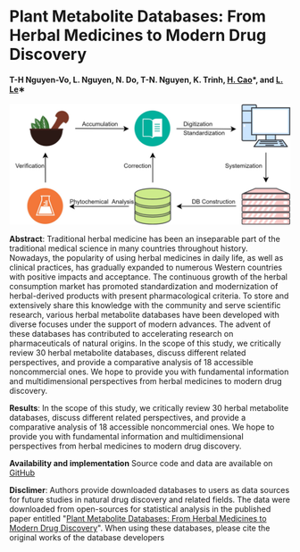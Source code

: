 # Plant Metabolite Databases: From Herbal Medicines to Modern Drug Discovery

#### T-H Nguyen-Vo, L. Nguyen, N. Do, T-N. Nguyen, K. Trinh, [H. Cao](https://engineering.uci.edu/users/hung-cao)*, and [L. Le](http://cbc.bio.hcmiu.edu.vn/)∗

![alt text](https://github.com/mldlproject/2019-PlantDB_review/blob/master/Plant_metabolite_DB-Graphical%20Abstract.jpg)

**Abstract**: Traditional herbal medicine has been an inseparable part of the traditional medical science in many countries throughout 
history. Nowadays, the popularity of using herbal medicines in daily life, as well as clinical practices, has gradually expanded to 
numerous Western countries with positive impacts and acceptance. The continuous growth of the herbal consumption market has promoted 
standardization and modernization of herbal-derived products with present pharmacological criteria. To store and extensively share this 
knowledge with the community and serve scientific research, various herbal metabolite databases have been developed with diverse focuses 
under the support of modern advances. The advent of these databases has contributed to accelerating research on pharmaceuticals of natural 
origins. In the scope of this study, we critically review 30 herbal metabolite databases, discuss different related perspectives, and 
provide a comparative analysis of 18 accessible noncommercial ones. We hope to provide you with fundamental information and multidimensional 
perspectives from herbal medicines to modern drug discovery.

**Results**: In the scope of this study, we critically review 30 herbal metabolite databases, discuss different related perspectives, and provide a comparative analysis of 18 accessible noncommercial ones. We hope to provide you with fundamental information and multidimensional perspectives from herbal medicines to modern drug discovery.

**Availability and implementation** Source code and data are available on [GitHub](https://github.com/mldlproject/2019-PlantDB_review)

**Disclimer**: Authors provide downloaded databases to users as data sources for future studies in natural drug discovery and related fields. The data were downloaded from open-sources for statistical analysis in the published paper entitled "[Plant Metabolite Databases: From Herbal Medicines to Modern Drug Discovery](https://pubs.acs.org/doi/10.1021/acs.jcim.9b00826)". When using these databases, please cite the original works of the database developers
